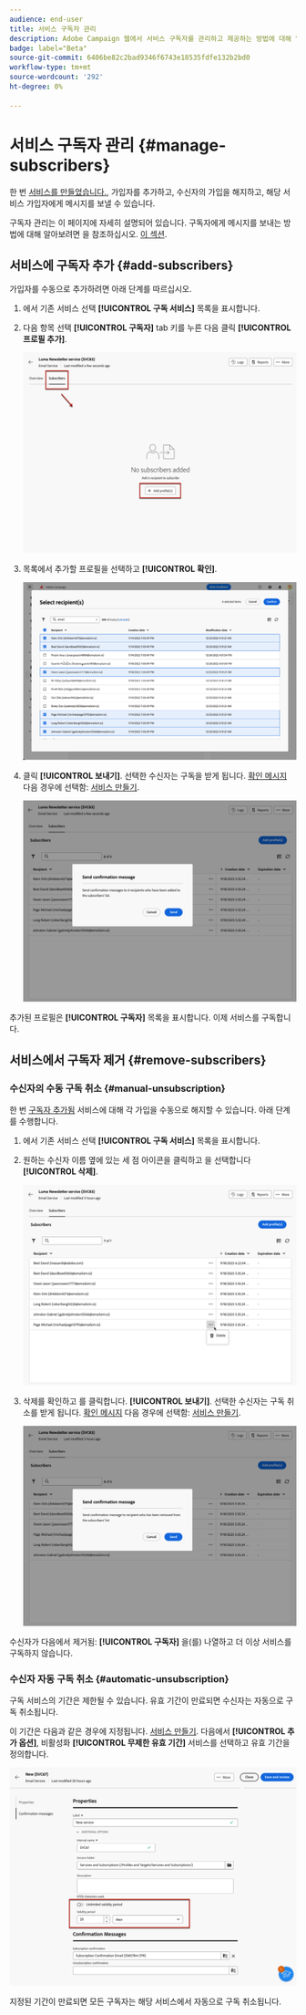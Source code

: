 ```yaml
---
audience: end-user
title: 서비스 구독자 관리
description: Adobe Campaign 웹에서 서비스 구독자를 관리하고 제공하는 방법에 대해 알아봅니다
badge: label="Beta"
source-git-commit: 6406be82c2bad9346f6743e18535fdfe132b2bd0
workflow-type: tm+mt
source-wordcount: '292'
ht-degree: 0%

---
```



# 서비스 구독자 관리 {#manage-subscribers}

한 번 [서비스를 만들었습니다.](manage-services.md#create-service), 가입자를 추가하고, 수신자의 가입을 해지하고, 해당 서비스 가입자에게 메시지를 보낼 수 있습니다.

구독자 관리는 이 페이지에 자세히 설명되어 있습니다. 구독자에게 메시지를 보내는 방법에 대해 알아보려면 을 참조하십시오. [이 섹션](../content/send-to-subscribers.md).

## 서비스에 구독자 추가 {#add-subscribers}

가입자를 수동으로 추가하려면 아래 단계를 따르십시오.

1. 에서 기존 서비스 선택 **[!UICONTROL 구독 서비스]** 목록을 표시합니다.

1. 다음 항목 선택 **[!UICONTROL 구독자]** tab 키를 누른 다음 클릭 **[!UICONTROL 프로필 추가]**.

   ![](assets/service-subscribers-tab.png)

1. 목록에서 추가할 프로필을 선택하고 **[!UICONTROL 확인]**.

   ![](assets/service-subscribers-select-profiles.png)

1. 클릭 **[!UICONTROL 보내기]**.<!--if you click cancel, does it mean that no message is sent but recipients are still subscribed, or they are not subscribed? it's 2 different actions in the console)--> 선택한 수신자는 구독을 받게 됩니다. [확인 메시지](manage-services.md#create-confirmation-message) 다음 경우에 선택함: [서비스 만들기](manage-services.md#create-service).

   ![](assets/service-subscribers-confirmation-msg.png)

추가된 프로필은 **[!UICONTROL 구독자]** 목록을 표시합니다. 이제 서비스를 구독합니다.

## 서비스에서 구독자 제거 {#remove-subscribers}

### 수신자의 수동 구독 취소 {#manual-unsubscription}

한 번 [구독자 추가됨](#add-subscribers) 서비스에 대해 각 가입을 수동으로 해지할 수 있습니다. 아래 단계를 수행합니다.

1. 에서 기존 서비스 선택 **[!UICONTROL 구독 서비스]** 목록을 표시합니다.

1. 원하는 수신자 이름 옆에 있는 세 점 아이콘을 클릭하고 을 선택합니다 **[!UICONTROL 삭제]**.

   ![](assets/service-subscribers-delete.png)

1. 삭제를 확인하고 를 클릭합니다. **[!UICONTROL 보내기]**. 선택한 수신자는 구독 취소를 받게 됩니다. [확인 메시지](manage-services.md#create-confirmation-message) 다음 경우에 선택함: [서비스 만들기](manage-services.md#create-service).

   ![](assets/service-subscribers-delete-confirmation.png)

수신자가 다음에서 제거됨: **[!UICONTROL 구독자]** 을(를) 나열하고 더 이상 서비스를 구독하지 않습니다.

### 수신자 자동 구독 취소 {#automatic-unsubscription}

구독 서비스의 기간은 제한될 수 있습니다. 유효 기간이 만료되면 수신자는 자동으로 구독 취소됩니다.

이 기간은 다음과 같은 경우에 지정됩니다. [서비스 만들기](manage-services.md#create-service). 다음에서 **[!UICONTROL 추가 옵션]**, 비활성화 **[!UICONTROL 무제한 유효 기간]** 서비스를 선택하고 유효 기간을 정의합니다.

![](assets/service-create-validity-period.png)

지정된 기간이 만료되면 모든 구독자는 해당 서비스에서 자동으로 구독 취소됩니다.
